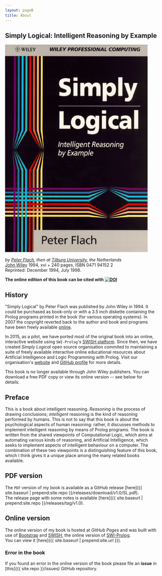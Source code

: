 ```yaml
---
layout: pageB
title: About
---
```


## Simply Logical: Intelligent Reasoning by Example ##

![](img/SLfront.gif "Simply Logical cover")

*by [Peter Flach](https://www.cs.bris.ac.uk/~flach/index.html), then at [Tilburg University](http://www.tilburguniversity.nl/), the Netherlands*  
[John Wiley](http://www.wiley.co.uk/) 1994, xvi + 240 pages, ISBN 0471 94152 2  
Reprinted: December 1994, July 1998.

**The online edition of this book can be cited with [![DOI](https://zenodo.org/badge/43899045.svg)](https://zenodo.org/badge/latestdoi/43899045)**

## History ##
"Simply Logical" by Peter Flach was published by John Wiley in 1994. It could be purchased as book-only or with a 3.5 inch diskette containing the Prolog programs printed in the book (for various operating systems). In 2007 the copyright reverted back to the author and book and programs have been freely available [online](https://www.cs.bris.ac.uk/~flach/SimplyLogical.html).

In 2015, as a pilot, we have ported most of the original book into an online, interactive website using `SWI-Prolog`'s [SWISH platform](https://swish.swi-prolog.org/). Since then, we have created *Simply Logical* open source organisation commited to maintaining a suite of freely available interactive online educational resources about Artificial Intelligence and Logic Programming with Prolog. Visit our organisation's [website](http://simply-logical.space/) and [GitHub profile](https://github.com/simply-logical) for more details.

This book is no longer available through John Wiley publishers. You can download a free PDF copy or view its online version -- see below for details.

## Preface ##
This is a book about intelligent reasoning. *Reasoning* is the process of drawing conclusions; *intelligent* reasoning is the kind of reasoning performed by humans. This is not to say that this book is about the psychological aspects of human reasoning: rather, it discusses methods to implement intelligent reasoning by means of Prolog programs. The book is written from the shared viewpoints of Computational Logic, which aims at automating various kinds of reasoning, and Artificial Intelligence, which seeks to implement aspects of intelligent behaviour on a computer. The combination of these two viewpoints is a distinguishing feature of this book, which I think gives it a unique place among the many related books available.

## PDF version ##
The `PDF` version of my book is available as a GitHub release [here]({{ site.baseurl | prepend:site.repo }}/releases/download/v1.0/SL.pdf).  
The release page with some notes is available [here]({{ site.baseurl | prepend:site.repo }}/releases/tag/v1.0).

## Online version ##
The online version of my book is hosted at *GitHub Pages* and was built with use of [Bootstrap](http://getbootstrap.com/) and [SWISH](http://swish.swi-prolog.org/), the online version of [SWI-Prolog](http://swi-prolog.org/).  
You can view it [here]({{ site.baseurl | prepend:site.url }}).

### Error in the book ###
If you found an error in the online version of the book please file an **issue** in [this]({{ site.repo }}/issues) GitHub repository.
